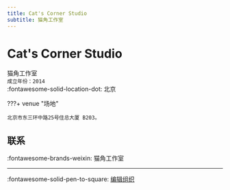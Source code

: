 ```yaml
---
title: Cat's Corner Studio
subtitle: 猫角工作室
---
```


# Cat's Corner Studio

猫角工作室  
`成立年份：2014`  
:fontawesome-solid-location-dot: 北京  


???+ venue "场地"

    北京市东三环中路25号住总大厦 B203。  

## 联系

:fontawesome-brands-weixin: 猫角工作室  

---

:fontawesome-solid-pen-to-square: [编辑组织](https://github.com/swingdance/orgs/issues/new?assignees=&labels=update+org&projects=&template=03-update_entity.yml&title=Update%20Org%3A%20zh_CN%20%E2%80%A2%20Cat%27s%20Corner%20Studio&region=zh_CN&id=cat-s-corner-studio&name=Cat%27s%20Corner%20Studio)
